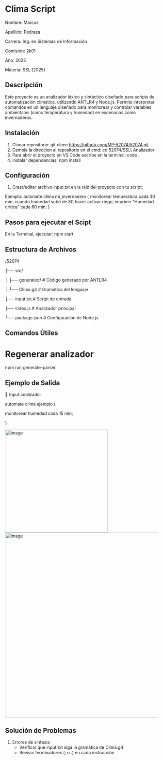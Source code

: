 # Clima Script
Nombre: Marcos

Apellido: Pedraza

Carrera: Ing. en Sistemas de Información

Comisión: 2k01

Año: 2025

Materia: SSL (2025)

## Descripción
Este proyecto es un analizador léxico y sintáctico diseñado para scripts de automatización climática, utilizando ANTLR4 y Node.js. 
Permite interpretar comandos en un lenguaje diseñado para monitorear y controlar variables ambientales (como temperatura y humedad) en escenarios como invernaderos.


## Instalación
1. Clonar repositorio:
git clone https://github.com/MP-52074/52074.git
2. Cambia la direccion al repositorio en el cmd: cd 52074/SSL\ Analizador
3. Para abrir el proyecto en VS Code escribe en la terminal: code .
4. Instalar dependencias: npm install

## Configuración
1. Crear/editar archivo input.txt en la raíz del proyecto con tu script:

Ejemplo: automate clima mi_invernadero {
monitorear temperatura cada 30 min;
cuando humedad sube de 80 hacer activar riego;
imprimir "Humedad crítica" cada 60 min;
}

## Pasos para ejecutar el Scipt

En la Terminal, ejecutar:
npm start

## Estructura de Archivos
/52074

├── src/

│   ├── generated/  # Código generado por ANTLR4

│   └── Clima.g4    # Gramática del lenguaje

├── input.txt       # Script de entrada

├── index.js        # Analizador principal

└── package.json    # Configuración de Node.js


## Comandos Útiles
# Regenerar analizador

npm run generate-parser

## Ejemplo de Salida
📄 Input analizado:

automate clima ejemplo {

  monitorear humedad cada 15 min;
  
}

<img width="338" alt="Image" src="https://github.com/user-attachments/assets/736dedcd-e0a4-459a-bb93-1b39c6920b39" />

<img width="607" alt="Image" src="https://github.com/user-attachments/assets/ec6d9173-f2a1-4864-a1f7-d8e079bac4ef" />


## Solución de Problemas
1. Errores de sintaxis:
   - Verificar que input.txt siga la gramática de Clima.g4
   - Revisar terminadores (; o .) en cada instrucción


